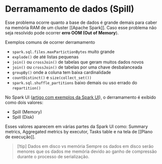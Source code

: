# Derramamento de dados (Spill)

Esse problema ocorre quanto a base de dados é grande demais para caber na memória RAM de um cluster [[Apache Spark]]. Caso esse problema não seja resolvido pode ocorrer **erro OOM (Out of Memory**).

Exemplos comuns de ocorrer derramamento

- `spark.sql.files.maxPartictionBytes` muito grande
- `explode()` de até listas pequenas
- `join()` ou `crossJoin()` de tabelas que geram muitos dados novos
- `join()` ou `crossJoin()` de tabelas por uma chave desbalanceada
- `groupBy()` onde a coluna tem baixa cardinalidade
- `countDistinct()` e `size(collect_set())`
- `spark.sql.shuffle_partitions` baixo demais ou uso errado do `repartition()`

No Spark UI ([artigo com exemplos da Spark UI](https://medium.com/road-to-data-engineering/spark-performance-optimization-series-2-spill-685126e9d21f)), o derramamento é exibido como dois valores:

- Spill (Memory)
- Spill (Disk)

Esses valores aparecem em várias partes da Spark UI como: Summary metrics, Aggregated metrics by executor, Tasks table e na tela de [[Plano de execução]].

> [!tip] Dados em disco vs memória
> Sempre os dados em disco serão menores que os dados me memória devido ao ganho de compressão durante o processo de serialização.